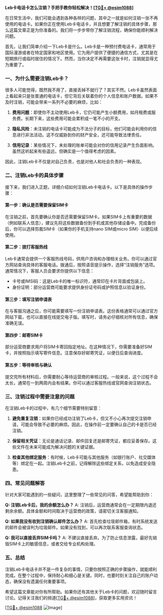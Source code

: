 **Leb卡电话卡怎么注销？手把手教你轻松解决！[[TG💪+ @esim1088](https://t.me/s/esim1088)]**

在日常生活中，我们可能会遇到各种各样的问题，其中之一就是如何注销一张不再使用的电话卡。如果你正在使用Leb卡电话卡，并且想要了解注销的具体步骤，那么这篇文章正是为你准备的。我们将一步步带你了解注销流程，确保你能顺利解决问题。

首先，让我们简单介绍一下Leb卡是什么。Leb卡是一种预付费电话卡，通常用于国际漫游或者在特定国家和地区使用。它为用户提供了便捷的通信方式，尤其是在短期旅行或临时居住的情况下。然而，当你决定不再需要这张卡时，注销就显得尤为重要了。

### **一、为什么需要注销Leb卡？**

很多人可能觉得，既然我不用了，直接丢掉不就行了？其实不然。Leb卡虽然表面上看起来只是张普通的电话卡，但它背后关联着你的个人信息和账户数据。如果不及时注销，可能会带来一系列不必要的麻烦，比如：

1. **费用问题**：即使你不主动使用Leb卡，它仍可能产生小额费用，如月租费或服务费。长期下来，这些费用可能会累积成一笔不小的开支。
   
2. **隐私风险**：未注销的电话卡可能成为不法分子的目标，他们可能会利用你的信息进行非法活动。这不仅威胁到你的财产安全，还可能导致法律责任。

3. **信用记录**：某些情况下，未处理的账单可能会对你的信用记录产生负面影响。虽然这听起来有些遥远，但确实是一个值得考虑的因素。

因此，注销Leb卡不仅是对自己负责，也是对他人和社会负责的一种表现。

### **二、注销Leb卡的具体步骤**

接下来，我们进入正题，详细介绍如何注销Leb卡电话卡。以下是具体的操作步骤：

#### **第一步：确认是否需要保留SIM卡**
在注销之前，首先要确认你是否还需要保留SIM卡。如果SIM卡上有重要的数据（例如联系人信息），建议先将这些数据备份到手机或其他存储设备中。完成备份后，你可以选择剪裁SIM卡（如果你的手机支持nano SIM或micro SIM）以便后续使用。

#### **第二步：拨打客服热线**
Leb卡通常会提供一个客服热线号码，供用户咨询和办理相关业务。你可以通过官方网站查询具体的客服电话。拨通后，按照语音提示操作，选择“注销服务”选项。通常情况下，客服人员会要求你提供以下信息：

- 卡号或IMSI码：这是Leb卡的唯一标识符，通常印在卡片背面或包装上。
- 身份证明：部分运营商可能要求提供身份证号码或护照信息以验证身份。

#### **第三步：填写注销申请表**
在与客服沟通之后，你可能需要填写一份注销申请表。这份表格通常可以通过官方网站下载，也可以直接在线提交电子版。填写时，请务必仔细核对所有信息，确保准确无误。

#### **第四步：邮寄SIM卡**
部分运营商要求用户将SIM卡寄回指定地址。在这种情况下，你需要准备好SIM卡，并按照指示填写寄件信息。注意保存好邮寄凭证，以便日后查询进度。

#### **第五步：等待审核与确认**
提交完所有材料后，你需要耐心等待运营商的审核过程。一般来说，这个过程不会太长，通常在一到两周内会有结果。你可以通过客服热线或官网查询注销状态。

### **三、注销过程中需要注意的问题**

在注销Leb卡的过程中，有几个细节需要特别留意：

1. **避免重复注销**：如果你已经成功注销了Leb卡，但又不小心再次提交注销申请，可能会导致不必要的麻烦。因此，在操作前一定要确认自己的卡是否已经注销。

2. **保留相关凭证**：无论是通话记录、邮件回复还是邮寄凭证，都应妥善保存。这些文件在未来可能成为解决问题的关键证据。

3. **检查其他绑定服务**：有时候，Leb卡可能与其他服务（如银行账户、社交媒体等）绑定在一起。注销Leb卡之前，记得解除这些绑定关系，以免造成安全隐患。

### **四、常见问题解答**

针对大家可能遇到的一些疑问，这里整理了一些常见的问答，希望能帮助到你：

**Q: 注销Leb卡后，我的余额怎么办？**
A: 注销后，运营商通常会在一定期限内退还剩余余额。具体金额和时间取决于运营商的政策，请密切关注客服通知。

**Q: 如果我没有收到注销确认邮件怎么办？**
A: 首先检查垃圾邮件箱，有时系统发送的邮件会被误判为垃圾邮件。如果没有找到，可以再次联系客服查询状态。

**Q: 我可以直接丢弃SIM卡吗？**
A: 不建议直接丢弃。为了防止信息泄露，最好先销毁SIM卡上的敏感信息，或者交给专业机构处理。

### **五、总结**

注销Leb卡电话卡并不是一件复杂的事情，只要你按照正确的步骤操作，就能顺利完成。在整个过程中，保持耐心和细心是关键。同时，也要时刻关注自己的账户动态，确保没有遗漏任何重要事项。

希望这篇文章能对你有所帮助。如果你还有其他关于Leb卡的问题，欢迎随时留言讨论。记得关注我们的频道[[TG💪+ @esim1088](https://t.me/s/esim1088)]，获取更多实用资讯！

[[TG💪+ @esim1088](https://t.me/s/esim1088) ![Image](https://i.postimg.cc/4NQfJmqS/Snipaste-2025-05-13-00-14-12.png)]
